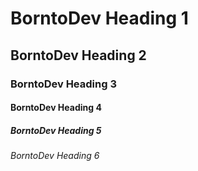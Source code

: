 # BorntoDev Heading 1 
## BorntoDev Heading 2 
### BorntoDev Heading 3 
#### BorntoDev Heading 4 
##### BorntoDev Heading 5 
###### BorntoDev Heading 6